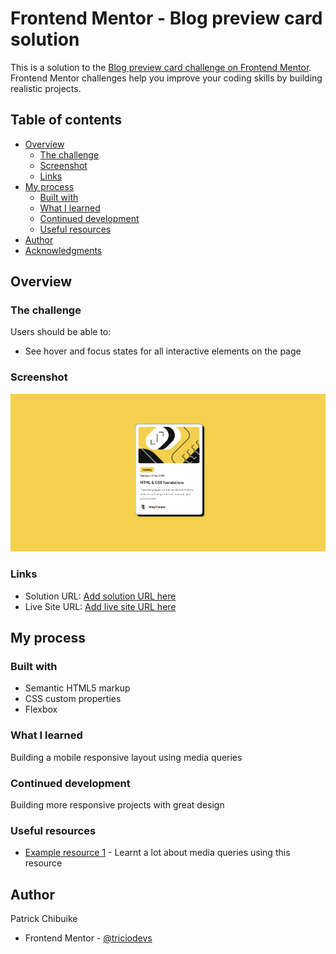 # Frontend Mentor - Blog preview card solution

This is a solution to the [Blog preview card challenge on Frontend Mentor](https://www.frontendmentor.io/challenges/blog-preview-card-ckPaj01IcS). Frontend Mentor challenges help you improve your coding skills by building realistic projects. 

## Table of contents

- [Overview](#overview)
  - [The challenge](#the-challenge)
  - [Screenshot](#screenshot)
  - [Links](#links)
- [My process](#my-process)
  - [Built with](#built-with)
  - [What I learned](#what-i-learned)
  - [Continued development](#continued-development)
  - [Useful resources](#useful-resources)
- [Author](#author)
- [Acknowledgments](#acknowledgments)



## Overview

### The challenge

Users should be able to:

- See hover and focus states for all interactive elements on the page

### Screenshot

![](./Screenshot%202025-05-26%20190710.png)


### Links

- Solution URL: [Add solution URL here](https://your-solution-url.com)
- Live Site URL: [Add live site URL here](https://your-live-site-url.com)

## My process

### Built with

- Semantic HTML5 markup
- CSS custom properties
- Flexbox




### What I learned

Building a mobile responsive layout using media queries 




### Continued development
 Building more responsive projects with great design

### Useful resources

- [Example resource 1](https://developer.mozilla.org/en-US/docs/Web/CSS/CSS_media_queries/Using_media_queries) - Learnt a lot about media queries using this resource 



## Author

  Patrick Chibuike
- Frontend Mentor - [@triciodevs](https://www.frontendmentor.io/profile/triciodevs)







